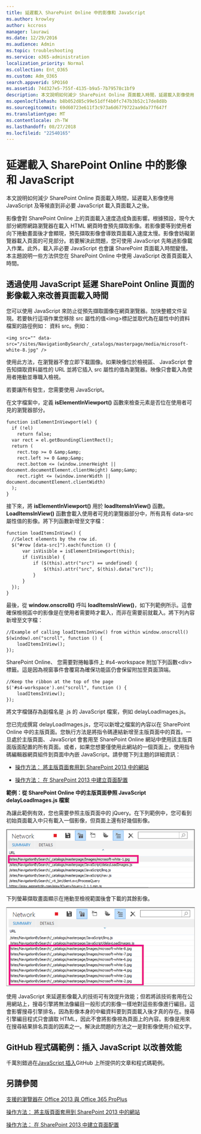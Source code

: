 ```yaml
---
title: 延遲載入 SharePoint Online 中的影像和 JavaScript
ms.author: krowley
author: kccross
manager: laurawi
ms.date: 12/29/2016
ms.audience: Admin
ms.topic: troubleshooting
ms.service: o365-administration
localization_priority: Normal
ms.collection: Ent_O365
ms.custom: Adm_O365
search.appverid: SPO160
ms.assetid: 74d327e5-755f-4135-b9a5-7b79578c1bf9
description: 本文說明如何減少 SharePoint Online 頁面載入時間，延遲載入影像使用 JavaScript 及等候直到非必要 JavaScript 載入頁面載入之後。
ms.openlocfilehash: b8b052d85c99e51dff4b0fc747b3b52c17de8d8b
ms.sourcegitcommit: 69d60723e611f3c973a6d6779722aa9da77f647f
ms.translationtype: MT
ms.contentlocale: zh-TW
ms.lasthandoff: 08/27/2018
ms.locfileid: "22540165"
---
```

# <a name="delay-loading-images-and-javascript-in-sharepoint-online"></a>延遲載入 SharePoint Online 中的影像和 JavaScript

本文說明如何減少 SharePoint Online 頁面載入時間，延遲載入影像使用 JavaScript 及等候直到非必要 JavaScript 載入頁面載入之後。 
  
影像會對 SharePoint Online 上的頁面載入速度造成負面影響。根據預設，現今大部分網際網路瀏覽器在載入 HTML 網頁時會預先擷取影像。若影像要等到使用者向下捲動畫面後才會顯現，預先擷取影像會導致頁面載入速度太慢。影像會妨礙瀏覽器載入頁面的可見部分。若要解決此問題，您可使用 JavaScript 先略過影像載入作業。此外，載入非必要 JavaScript 也會讓 SharePoint 頁面載入時間變慢。本主題說明一些方法供您在 SharePoint Online 中使用 JavaScript 改善頁面載入時間。 
  
## <a name="improve-page-load-times-by-delaying-image-loading-in-sharepoint-online-pages-by-using-javascript"></a>透過使用 JavaScript 延遲 SharePoint Online 頁面的影像載入來改善頁面載入時間

您可以使用 JavaScript 來防止從預先擷取圖像在網頁瀏覽器。加快整體文件呈現。若要執行這項作業您移除 src 屬性的值\<img\>標記並取代為在屬性中的資料檔案的路徑例如： 資料 src。例如：
  
```
<img src="" data-src="/sites/NavigationBySearch/_catalogs/masterpage/media/microsoft-white-8.jpg" />
```

使用此方法，在瀏覽器不會立即下載圖像。如果映像位於檢視區、 JavaScript 會告知擷取資料屬性的 URL 並將它插入 src 屬性的值為瀏覽器。映像只會載入為使用者捲動並專職入檢視。
  
若要讓所有發生，您需要使用 JavaScript。
  
在文字檔案中，定義 **isElementInViewport()** 函數來檢查元素是否位在使用者可見的瀏覽器部分。 
  
```
function isElementInViewport(el) {
  if (!el)
    return false;
  var rect = el.getBoundingClientRect();
  return (
    rect.top >= 0 &amp;&amp;
    rect.left >= 0 &amp;&amp;
    rect.bottom <= (window.innerHeight || document.documentElement.clientHeight) &amp;&amp;
    rect.right <= (window.innerWidth || document.documentElement.clientWidth) 
  );
}

```

接下來，將 **isElementInViewport()** 用於 **loadItemsInView()** 函數。**LoadItemsInView()** 函數會載入使用者可見的瀏覽器部分中，所有具有 data-src 屬性值的影像。將下列函數新增至文字檔： 
  
```
function loadItemsInView() {
  //Select elements by the row id.
  $("#row [data-src]").each(function () {
      var isVisible = isElementInViewport(this);
      if (isVisible) {
          if ($(this).attr("src") == undefined) {
              $(this).attr("src", $(this).data("src"));
          }
      }
  });
}
```

最後，從 **window.onscroll()** 呼叫 **loadItemsInView()**，如下列範例所示。這會確保檢視區中的影像是在使用者需要時才載入，而非在需要前就載入。將下列內容新增至文字檔： 
  
```
//Example of calling loadItemsInView() from within window.onscroll()
$(window).on("scroll", function () {
    loadItemsInView();
});

```

SharePoint Online、 您需要對捲軸事件上 #s4-workspace 附加下列函數\<div\>標籤。這是因為視窗事件會覆寫為確保功能區仍會保留附加至頁面頂端。
  
```
//Keep the ribbon at the top of the page
$('#s4-workspace').on("scroll", function () {
    loadItemsInView();
});
```

將文字檔儲存為副檔名是 .js 的 JavaScript 檔案，例如 delayLoadImages.js。
  
您已完成撰寫 delayLoadImages.js，您可以新增之檔案的內容以在 SharePoint Online 中的主版頁面。您執行方法是將指令碼連結新增至主版頁面中的頁首。一旦處於主版頁面、 JavaScript 會套用至 SharePoint Online 網站中使用該主版頁面版面配置的所有頁面。或者，如果您想要僅使用此網站的一個頁面上，使用指令碼編輯器網頁組件到頁面中內嵌 JavaScript。請參閱下列主題的詳細資訊：
  
- [操作方法： 將主版頁面套用到 SharePoint 2013 中的網站](https://go.microsoft.com/fwlink/p/?LinkId=525627)
    
- [操作方法： 在 SharePoint 2013 中建立頁面配置](https://go.microsoft.com/fwlink/p/?LinkId=525628)
    
 **範例：從 SharePoint Online 中的主版頁面參照 JavaScript delayLoadImages.js 檔案**
  
為讓此範例有效，您也需要參照主版頁面中的 jQuery。在下列範例中，您可看到初始頁面載入中只有載入一個影像，但頁面上還有好幾個影像。
  
![顯示頁面上載入一個影像的螢幕擷取畫面](media/3d177ddb-67e5-43a7-b327-c9f9566ca937.png)
  
下列螢幕擷取畫面顯示在捲動至檢視範圍後會下載的其餘影像。
  
![顯示頁面上載入數個影像的螢幕擷取畫面](media/95eb2b14-f6a1-4eac-a5cb-96097e49514c.png)
  
使用 JavaScript 來延遲影像載入的技術可有效提升效能；但若將該技術套用在公用網站上，搜尋引擎將無法像編目一般形式的影像一樣地對這些影像進行編目。這會影響搜尋引擎排名，因為影像本身的中繼資料要到頁面載入後才真的存在。搜尋引擎編目程式只會讀取 HTML，因此不會將影像視為頁面上的內容。影像是用來在搜尋結果排名頁面的因素之一。解決此問題的方法之一是對影像使用介紹文字。
  
## <a name="github-code-sample-injecting-javascript-to-improve-performance"></a>GitHub 程式碼範例：插入 JavaScript 以改善效能

千萬別錯過在[JavaScript 插入](https://go.microsoft.com/fwlink/p/?LinkId=524759)GitHub 上所提供的文章和程式碼範例。 
  
## <a name="see-also"></a>另請參閱

[支援的瀏覽器在 Office 2013 與 Office 365 ProPlus](https://support.office.com/article/57342811-0dc4-4316-b773-20082ced8a82)
  
[操作方法： 將主版頁面套用到 SharePoint 2013 中的網站](https://go.microsoft.com/fwlink/p/?LinkId=525627)
  
[操作方法： 在 SharePoint 2013 中建立頁面配置](https://go.microsoft.com/fwlink/p/?LinkId=525628)

